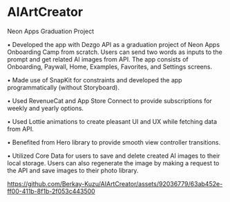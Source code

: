 # AIArtCreator
Neon Apps Graduation Project

•	Developed the app with Dezgo API as a graduation project of Neon Apps Onboarding Camp from scratch. Users can send two words as inputs to the prompt and get related AI images from API. The app consists of Onboarding, Paywall, Home, Examples, Favorites, and Settings screens.

•	Made use of SnapKit for constraints and developed the app programmatically (without Storyboard).

•	Used RevenueCat and App Store Connect to provide subscriptions for weekly and yearly options.

•	Used Lottie animations to create pleasant UI and UX while fetching data from API.

•	Benefited from Hero library to provide smooth view controller transitions.

•	Utilized Core Data for users to save and delete created AI images to their local storage. Users can also regenerate the image by making a request to the API and save images to their photo library.

https://github.com/Berkay-Kuzu/AIArtCreator/assets/92036779/63ab452e-ff00-411b-8f1b-2f053c443500

